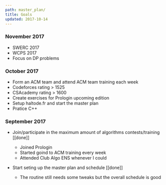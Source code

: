 ```yaml
---
path: master_plan/
title: Goals
updated: 2017-10-14
---
```


### November 2017

- SWERC 2017
- WCPS 2017
- Focus on DP problems

### October 2017

- Form an ACM team and attend ACM team training each week
- Codeforces rating > 1525
- CSAcademy rating > 1600
- Create exercises for Prologin upcoming edition
- Setup haltode.fr and start the master plan
- Pratice C++

### September 2017

- Join/participate in the maximum amount of algorithms contests/training [[done]]

	- Joined Prologin
	- Started goind to ACM training every week
	- Attended Club Algo ENS whenever I could

- Start seting up the master plan and schedule [[done]]

	- The routine still needs some tweaks but the overall schedule is good
